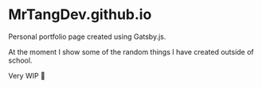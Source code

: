 # MrTangDev.github.io
Personal portfolio page created using Gatsby.js.

At the moment I show some of the random things I have created outside of school. 

Very WIP 🔨
